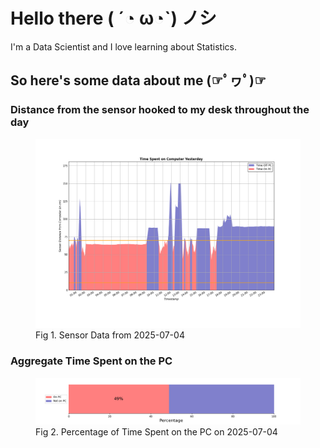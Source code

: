 
# Hello there ( ´◔ ω◔`) ノシ

I'm a Data Scientist and I love learning about Statistics.

## So here's some data about me (☞ﾟヮﾟ)☞


### Distance from the sensor hooked to my desk throughout the day
<figure>
  <picture>
    <source media="(prefers-color-scheme: dark)" srcset="Pi/readme/graphs/lineplot/dark-plot-2025-07-04.png">
    <source media="(prefers-color-scheme: light)" srcset="Pi/readme/graphs/lineplot/light-plot-2025-07-04.png">
    <img alt="Shows a black logo in light color mode and a white one in dark color mode." src="Pi/readme/graphs/lineplot/light-plot-2025-07-04.png">
  </picture>
  <figcaption>Fig 1. Sensor Data from 2025-07-04</figcaption>
</figure>



### Aggregate Time Spent on the PC
<figure>
  <picture>
    <source media="(prefers-color-scheme: dark)" srcset="Pi/readme/graphs/barplot/dark-plot-2025-07-04.png">
    <source media="(prefers-color-scheme: light)" srcset="Pi/readme/graphs/barplot/light-plot-2025-07-04.png">
    <img alt="Shows a black logo in light color mode and a white one in dark color mode." src="Pi/readme/graphs/barplot/light-plot-2025-07-04.png">
  </picture>
  <figcaption>Fig 2. Percentage of Time Spent on the PC on 2025-07-04</figcaption>
</figure>
